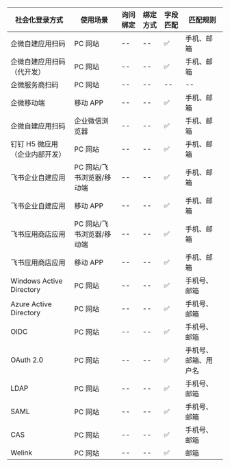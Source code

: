 | 社会化登录方式                     | 使用场景    | 询问绑定  |绑定方式  | 字段匹配   |匹配规则                                             |
|---------------------------|---------| ---------|---------|---------|---------                                          |
| 企微自建应用扫码    | PC 网站   |--|--|✅ |手机、邮箱| 
| 企微自建应用扫码（代开发）                  | PC 网站 |--|--|✅ |手机、邮箱| 
| 企微服务商扫码           | PC 网站   |--|--|--|--|
| 企微移动端 | 移动 APP  |--|--|✅ |手机、邮箱| 
| 企微自建应用扫码        | 企业微信浏览器 |--|--|✅ |手机、邮箱|
| 钉钉 H5 微应用（企业内部开发）         | PC 网站 |--|--|✅ |手机、邮箱|
| 飞书企业自建应用                  | PC 网站/飞书浏览器/移动端 |--|--|✅ |手机、邮箱|
| 飞书企业自建应用            | 移动 APP |--|--|✅ |手机、邮箱|
| 飞书应用商店应用               | PC 网站/飞书浏览器/移动端|--|--|✅ |手机、邮箱|
| 飞书应用商店应用           | 移动 APP  |--|--|✅ |手机、邮箱|
| Windows Active Directory      | PC 网站   |-- |--|✅|手机号、邮箱|
| Azure Active Directory      | PC 网站   |--|--|✅|手机号、邮箱|
| OIDC                 | PC 网站  |--|--|✅|手机号、邮箱|
| OAuth 2.0            | PC 网站 |--|--|✅|手机号、邮箱、用户名|
| LDAP                   | PC 网站 |--|--|✅|手机号、邮箱|
| SAML                               | PC 网站 |--|--|✅|手机号、邮箱|
| CAS                               | PC 网站   |--|--|✅|手机号、邮箱|
| Welink                               | PC 网站  |--|--|✅|邮箱|


